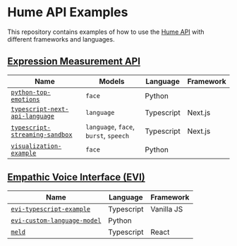 # Hume API Examples

This repository contains examples of how to use the [Hume API](https://docs.hume.ai) with different frameworks and languages.

## [Expression Measurement API](https://dev.hume.ai/docs/expression-measurement-api/overview)

| Name                                                                       | Models                                | Language   | Framework | 
| -------------------------------------------------------------------------- | ------------------------------------- | ---------- | --------- |
| [`python-top-emotions`](/python-top-emotions/top_emotions.py)              | `face`                                | Python     |           |
| [`typescript-next-api-language`](./typescript-next-api-language/README.md) | `language`                            | Typescript | Next.js   |
| [`typescript-streaming-sandbox`](./typescript-streaming-sandbox/README.md) | `language`, `face`, `burst`, `speech` | Typescript | Next.js   | 
| [`visualization-example`](./visualization-example/example-notebook.ipynb)  | `face`                                | Python     |           |

## [Empathic Voice Interface (EVI)](https://dev.hume.ai/docs/empathic-voice-interface-evi/overview)

| Name                                                                | Language   | Framework  | 
| ------------------------------------------------------------------- | ---------- | ---------- |
| [`evi-typescript-example`](/evi-typescript-example/README.md)       | Typescript | Vanilla JS |
| [`evi-custom-language-model`](/evi-custom-language-model/README.md) | Python     |            |
| [`meld`](/meld/README.md)                                           | Typescript | React      |
